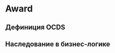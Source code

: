 # Award
## Дефиниция OCDS
[](/schema/definitions/Award.schema.json)
## Наследование в бизнес-логике
[](/schema/inheritances/Award.Inhritances.schema.json)
